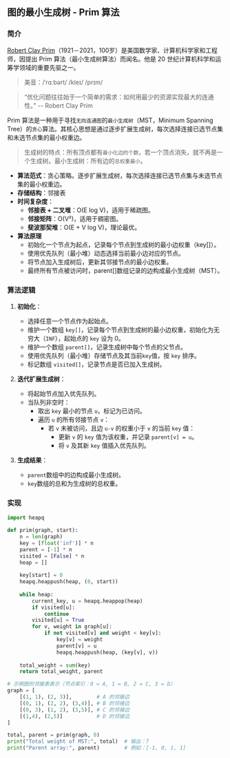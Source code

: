 ## 图的最小生成树 -  Prim 算法 
### 简介

[Robert Clay Prim](https://en.wikipedia.org/wiki/Robert_C._Prim)（1921－2021，100岁）是美国数学家、计算机科学家和工程师，因提出 Prim 算法（最小生成树算法）而闻名。他是 20 世纪计算机科学和运筹学领域的重要先驱之一。

> 美音：/ˈrɑːbərt/ /kleɪ/ /prɪm/

> “优化问题往往始于一个简单的需求：如何用最少的资源实现最大的连通性。” -- Robert Clay Prim

Prim 算法是一种用于寻找`无向连通图`的`最小生成树`（MST，Minimum Spanning Tree）的`贪心`算法。其核心思想是通过逐步扩展生成树，每次选择连接已选节点集和未选节点集的最小权重边。

> 生成树的特点：所有顶点都有`最小化边的个数`，若一个顶点消失，就不再是一个生成树。最小生成树：所有边的`总权重最小`。

- **算法范式**：贪心策略。逐步扩展生成树，每次选择连接已选节点集与未选节点集的最小权重边。
- **存储结构**：邻接表
- **时间复杂度**：
  - **邻接表 + 二叉堆**：O(E log V)，适用于稀疏图。
  - **邻接矩阵**：O(V²)，适用于稠密图。
  - **斐波那契堆**：O(E + V log V)，理论最优。
- **算法原理**
  - 初始化一个节点为起点，记录每个节点到生成树的最小边权重（key[]）。
  - 使用优先队列（最小堆）动态选择当前最小边对应的节点。
  - 将节点加入生成树后，更新其邻接节点的最小边权重。
  - 最终所有节点被访问时，parent[]数组记录的边构成最小生成树（MST）。

### 算法逻辑

1. **初始化**：
   - 选择任意一个节点作为起始点。
   - 维护一个数组 `key[]`，记录每个节点到生成树的最小边权重，初始化为无穷大（`INF`），起始点的 `key` 设为 0。
   - 维护一个数组 `parent[]`，记录生成树中每个节点的父节点。
   - 使用优先队列（最小堆）存储节点及其当前`key`值，按 `key` 排序。
   - 标记数组 `visited[]`，记录节点是否已加入生成树。

2. **迭代扩展生成树**：
   - 将起始节点加入优先队列。
   - 当队列非空时：
     - 取出 `key` 最小的节点 `u`，标记为已访问。
     - 遍历 `u` 的所有邻接节点 `v`：
       - 若 `v` 未被访问，且边 `u-v` 的权重小于 `v` 的当前 `key` 值：
         - 更新 `v` 的 `key` 值为该权重，并记录 `parent[v] = u`。
         - 将 `v` 及其新 `key` 值插入优先队列。

3. **生成结果**：
   - `parent`数组中的边构成最小生成树。
   - `key`数组的总和为生成树的总权重。

### 实现

```python
import heapq

def prim(graph, start):
    n = len(graph)
    key = [float('inf')] * n
    parent = [-1] * n
    visited = [False] * n
    heap = []
    
    key[start] = 0
    heapq.heappush(heap, (0, start))
    
    while heap:
        current_key, u = heapq.heappop(heap)
        if visited[u]:
            continue
        visited[u] = True
        for v, weight in graph[u]:
            if not visited[v] and weight < key[v]:
                key[v] = weight
                parent[v] = u
                heapq.heappush(heap, (key[v], v))
    
    total_weight = sum(key)
    return total_weight, parent

# 示例图的邻接表表示（节点索引：0 = A, 1 = B, 2 = C, 3 = D）
graph = [
    [(1, 1), (2, 3)],        # A 的邻接边
    [(0, 1), (2, 2), (3,4)], # B 的邻接边
    [(0, 3), (1, 2), (3,5)], # C 的邻接边
    [(1,4), (2,5)]           # D 的邻接边
]

total, parent = prim(graph, 0)
print("Total weight of MST:", total)  # 输出：7
print("Parent array:", parent)        # 例如：[-1, 0, 1, 1]
```
